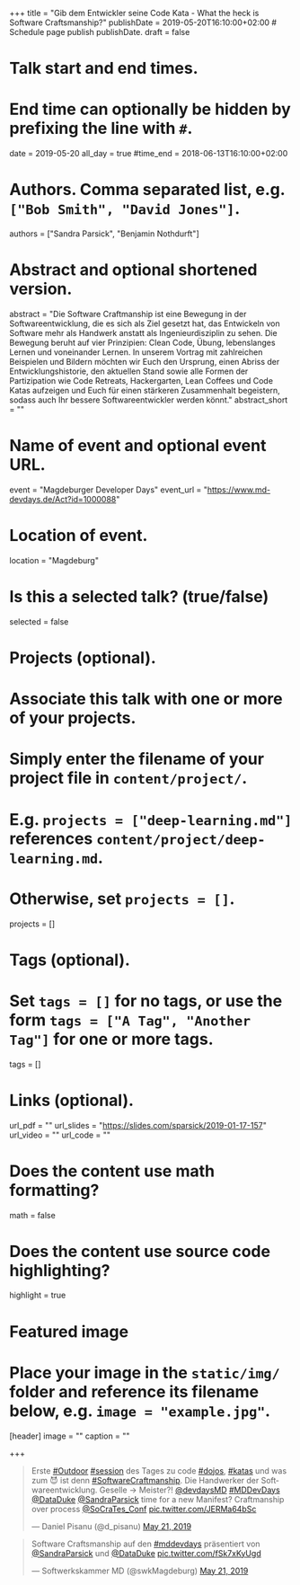 +++
title = "Gib dem Entwickler seine Code Kata - What the heck is Software Craftsmanship?"
publishDate = 2019-05-20T16:10:00+02:00  # Schedule page publish publishDate.
draft = false

# Talk start and end times.
#   End time can optionally be hidden by prefixing the line with `#`.
date = 2019-05-20
all_day = true
#time_end = 2018-06-13T16:10:00+02:00

# Authors. Comma separated list, e.g. `["Bob Smith", "David Jones"]`.
authors = ["Sandra Parsick", "Benjamin Nothdurft"]

# Abstract and optional shortened version.
abstract = "Die Software Craftmanship ist eine Bewegung in der Softwareentwicklung, die es sich als Ziel gesetzt hat, das Entwickeln von Software mehr als Handwerk anstatt als Ingenieurdisziplin zu sehen. Die Bewegung beruht auf vier Prinzipien: Clean Code, Übung, lebenslanges Lernen und voneinander Lernen. In unserem Vortrag mit zahlreichen Beispielen und Bildern möchten wir Euch den Ursprung, einen Abriss der Entwicklungshistorie, den aktuellen Stand sowie alle Formen der Partizipation wie Code Retreats, Hackergarten, Lean Coffees und Code Katas aufzeigen und Euch für einen stärkeren Zusammenhalt begeistern, sodass auch Ihr bessere Softwareentwickler werden könnt."
abstract_short = ""

# Name of event and optional event URL.
event = "Magdeburger Developer Days"
event_url = "https://www.md-devdays.de/Act?id=1000088"

# Location of event.
location = "Magdeburg"

# Is this a selected talk? (true/false)
selected = false

# Projects (optional).
#   Associate this talk with one or more of your projects.
#   Simply enter the filename of your project file in `content/project/`.
#   E.g. `projects = ["deep-learning.md"]` references `content/project/deep-learning.md`.
#   Otherwise, set `projects = []`.
projects = []

# Tags (optional).
#   Set `tags = []` for no tags, or use the form `tags = ["A Tag", "Another Tag"]` for one or more tags.
tags = []

# Links (optional).
url_pdf = ""
url_slides = "https://slides.com/sparsick/2019-01-17-157"
url_video = ""
url_code = ""

# Does the content use math formatting?
math = false

# Does the content use source code highlighting?
highlight = true

# Featured image
# Place your image in the `static/img/` folder and reference its filename below, e.g. `image = "example.jpg"`.
[header]
image = ""
caption = ""

+++

<blockquote class="twitter-tweet" data-partner="tweetdeck"><p lang="de" dir="ltr">Erste <a href="https://twitter.com/hashtag/Outdoor?src=hash&amp;ref_src=twsrc%5Etfw">#Outdoor</a> <a href="https://twitter.com/hashtag/session?src=hash&amp;ref_src=twsrc%5Etfw">#session</a> des Tages zu code <a href="https://twitter.com/hashtag/dojos?src=hash&amp;ref_src=twsrc%5Etfw">#dojos</a>, <a href="https://twitter.com/hashtag/katas?src=hash&amp;ref_src=twsrc%5Etfw">#katas</a> und was zum 😈 ist denn <a href="https://twitter.com/hashtag/SoftwareCraftmanship?src=hash&amp;ref_src=twsrc%5Etfw">#SoftwareCraftmanship</a>. Die Handwerker der Softwareentwicklung. Geselle -&gt; Meister?! <a href="https://twitter.com/devdaysMD?ref_src=twsrc%5Etfw">@devdaysMD</a> <a href="https://twitter.com/hashtag/MDDevDays?src=hash&amp;ref_src=twsrc%5Etfw">#MDDevDays</a> <a href="https://twitter.com/DataDuke?ref_src=twsrc%5Etfw">@DataDuke</a> <a href="https://twitter.com/SandraParsick?ref_src=twsrc%5Etfw">@SandraParsick</a> time for a new Manifest? Craftmanship over process <a href="https://twitter.com/SoCraTes_Conf?ref_src=twsrc%5Etfw">@SoCraTes_Conf</a> <a href="https://t.co/JERMa64bSc">pic.twitter.com/JERMa64bSc</a></p>&mdash; Daniel Pisanu (@d_pisanu) <a href="https://twitter.com/d_pisanu/status/1130749723797786624?ref_src=twsrc%5Etfw">May 21, 2019</a></blockquote>
<script async src="https://platform.twitter.com/widgets.js" charset="utf-8"></script>

<blockquote class="twitter-tweet" data-partner="tweetdeck"><p lang="de" dir="ltr">Software Craftsmanship auf den <a href="https://twitter.com/hashtag/mddevdays?src=hash&amp;ref_src=twsrc%5Etfw">#mddevdays</a> präsentiert von <a href="https://twitter.com/SandraParsick?ref_src=twsrc%5Etfw">@SandraParsick</a> und <a href="https://twitter.com/DataDuke?ref_src=twsrc%5Etfw">@DataDuke</a> <a href="https://t.co/fSk7xKyUgd">pic.twitter.com/fSk7xKyUgd</a></p>&mdash; Softwerkskammer MD (@swkMagdeburg) <a href="https://twitter.com/swkMagdeburg/status/1130749378581487618?ref_src=twsrc%5Etfw">May 21, 2019</a></blockquote>
<script async src="https://platform.twitter.com/widgets.js" charset="utf-8"></script>
